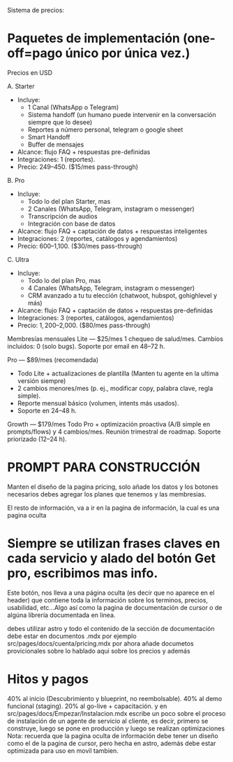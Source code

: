 Sistema de precios:
# Paquetes de implementación (one-off=pago único por única vez.)
Precios en USD

A. Starter
- Incluye:
    - 1 Canal (WhatsApp o Telegram)
    - Sistema handoff (un humano puede intervenir en la conversación siempre que lo desee)
    - Reportes a número personal, telegram o google sheet
    - Smart Handoff
    - Buffer de mensajes
- Alcance: flujo FAQ + respuestas pre-definidas 
- Integraciones: 1 (reportes).
- Precio: $249–$450. ($15/mes pass-through)

B. Pro
- Incluye:
    - Todo lo del plan Starter, mas
    - 2 Canales (WhatsApp, Telegram, instagram o messenger)
    - Transcripción de audios
    - Integración con base de datos
- Alcance: flujo FAQ + captación de datos + respuestas inteligentes
- Integraciones: 2 (reportes, catálogos y agendamientos)
- Precio: $600–$1,100. ($30/mes pass-through)

C. Ultra
- Incluye:
    - Todo lo del plan Pro, mas
    - 4 Canales (WhatsApp, Telegram, instagram o messenger)
    - CRM avanzado a tu tu elección (chatwoot, hubspot, gohighlevel y más)
- Alcance: flujo FAQ + captación de datos + respuestas pre-definidas 
- Integraciones: 3 (reportes, catálogos, agendamientos)
- Precio: $1,200–$2,000. ($80/mes pass-through)

Membresías mensuales
Lite — $25/mes
1 chequeo de salud/mes.
Cambios incluidos: 0 (solo bugs).
Soporte por email en 48–72 h.

Pro — $89/mes (recomendada)
- Todo Lite + actualizaciones de plantilla (Manten tu agente en la ultima versión siempre)
- 2 cambios menores/mes (p. ej., modificar copy, palabra clave, regla simple).
- Reporte mensual básico (volumen, intents más usados).
- Soporte en 24–48 h.

Growth — $179/mes
Todo Pro + optimización proactiva (A/B simple en prompts/flows) y 4 cambios/mes.
Reunión trimestral de roadmap.
Soporte priorizado (12–24 h).



# PROMPT PARA CONSTRUCCIÓN
Manten el diseño de la pagina pricing, solo añade los datos y los botones necesarios
debes agregar los planes que tenemos y las membresias.

El resto de información, va a ir en la pagina de información, la cual es una pagina oculta



# Siempre se utilizan frases claves en cada servicio y alado del botón Get pro, escribimos mas info.
Este botón, nos lleva a una página oculta (es decir que no aparece en el header) que contiene toda la información sobre los terminos, precios, usabilidad, etc...Algo así como la pagina de documentación de cursor o de algúna librería documentada en linea.

debes utilizar astro y todo el contenido de la sección de documentación debe estar en documentos .mdx
por ejemplo
src/pages/docs/cuenta/pricing.mdx
por ahora añade documetos provicionales sobre lo hablado aqui sobre los precios y además
# Hitos y pagos
40% al inicio (Descubrimiento y blueprint, no reembolsable).
40% al demo funcional (staging).
20% al go-live + capacitación.
y en src/pages/docs/Empezar/Instalacion.mdx
escribe un poco sobre el proceso de instalación de un agente de servicio al cliente, es decir, primero se construye, luego se pone en producción y luego se realizan optimizaciones
Nota: recuerda que la pagina oculta de información debe tener un diseño como el de la pagina de cursor, pero hecha en astro, además debe estar optimizada para uso en movil tambien.
